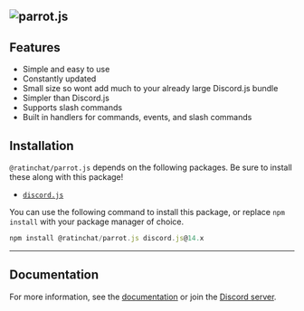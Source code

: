 ## ![parrot.js](https://socialify.git.ci/PenguDevelopment/parrot.js/image?description=1&font=Source%20Code%20Pro&language=1&logo=https%3A%2F%2Fi.ibb.co%2FhcwKcYD%2Fparrot.png&name=1&owner=1&pattern=Solid&theme=Dark)

## Features

- Simple and easy to use
- Constantly updated
- Small size so wont add much to your already large Discord.js bundle
- Simpler than Discord.js
- Supports slash commands
- Built in handlers for commands, events, and slash commands

## Installation

`@ratinchat/parrot.js` depends on the following packages. Be sure to install these along with this package!

- [`discord.js`](https://www.npmjs.com/package/discord.js)

You can use the following command to install this package, or replace `npm install` with your package manager of choice.

```js
npm install @ratinchat/parrot.js discord.js@14.x
```

---

## Documentation

For more information, see the [documentation](https://parrot.js.org/) or join the [Discord server](https://discord.gg/uN4dWMj84x).
